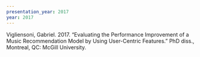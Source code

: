 ```yaml
---
presentation_year: 2017
year: 2017
---
```


Vigliensoni, Gabriel. 2017. “Evaluating the Performance Improvement of a Music Recommendation Model by Using User-Centric Features.” PhD diss., Montreal, QC: McGill University.
